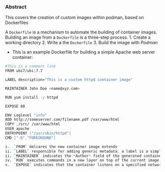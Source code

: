 ### Abstract

This covers the creation of custom images within podman, based on Dockerfiles


A `Dockerfile` is a mechanism to automate the building of container images.
Building an image from a `Dockerfile` is a three-step process.
	1. Create a working directory
	2. Write a the `Dockerfile`
	3. Build the image with *Podman*


- This is an example Dockerfile for building a simple Apache web server container:
```bash
#This is a comment line
FROM ubi7/ubi:7.7

LABEL description="This is a custom httpd container image"

MAINTAINER John Doe <name@xyz.com>

RUN yum install -y httpd

EXPOSE 80

ENV Loglevel "info"
ADD http://someserver.com/filename.pdf /var/www/html 
COPY ./src/ /var/www/html 
USER apache 
ENTRYPOINT ["/usr/sbin/httpd"]
CMD ["-D","FOREGROUND"]
```
```bash
i.  `FROM` delcares the new container image extends
ii. `LABEL` responsible for adding generic metadata. a label is a simple key-value pair.
ii. `MAINTAINER` indicates the *Author* field of the generated container image\'s metadata.
iv. `RUN` executes commands in a new layer on top of the current image.The shell used to execute command is `/bin/bash`
v.  `EXPOSE` indicates that the container listens on a specified network port at runtime.
```